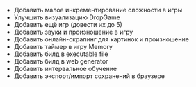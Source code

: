 + Добавить малое инкрементирование сложности в игры
+ Улучшить визуализацию DropGame
+ Добавить ещё игр (довести их до 5)
+ Добавить звуки и произношение в игру
+ Добавить онлайн-скрапинг для картинок и произношение
+ Добавить таймер в игру Memory
+ Добавить билд в executable file
+ Добавить билд в web generator
+ Добавить интервальное обучение
+ Добавить экспорт/импорт сохранений в браузере